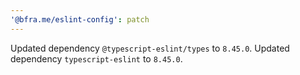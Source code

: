 ```yaml
---
'@bfra.me/eslint-config': patch
---
```


Updated dependency `@typescript-eslint/types` to `8.45.0`.
Updated dependency `typescript-eslint` to `8.45.0`.
